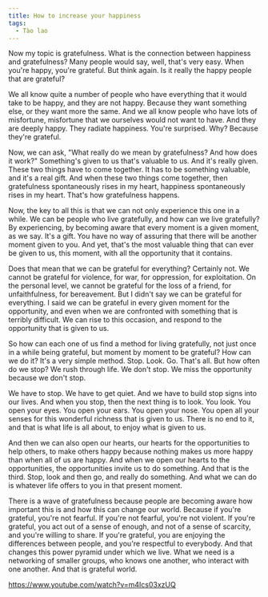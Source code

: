 ```yaml
---
title: How to increase your happiness
tags:
  - Tào lao
---
```


Now my topic is gratefulness. What is the connection between happiness and gratefulness? Many people would say, well, that's very easy. When you're happy, you're grateful. But think again. Is it really the happy people that are grateful?

We all know quite a number of people who have everything that it would take to be happy, and they are not happy. Because they want something else, or they want more the same. And we all know people who have lots of misfortune, misfortune that we ourselves would not want to have. And they are deeply happy. They radiate happiness. You're surprised. Why? Because they're grateful.

Now, we can ask, "What really do we mean by gratefulness? And how does it work?" Something's given to us that's valuable to us. And it's really given. These two things have to come together. It has to be something valuable, and it's a real gift. And when these two things come together, then gratefulness spontaneously rises in my heart, happiness spontaneously rises in my heart. That's how gratefulness happens.

Now, the key to all this is that we can not only experience this one in a while. We can be people who live gratefully, and how can we live gratefully? By experiencing, by becoming aware that every moment is a given moment, as we say. It's a gift. You have no way of assuring that there will be another moment given to you. And yet, that's the most valuable thing that can ever be given to us, this moment, with all the opportunity that it contains.

Does that mean that we can be grateful for everything? Certainly not. We cannot be grateful for violence, for war, for oppression, for exploitation. On the personal level, we cannot be grateful for the loss of a friend, for unfaithfulness, for bereavement. But I didn't say we can be grateful for everything. I said we can be grateful in every given moment for the opportunity, and even when we are confronted with something that is terribly difficult. We can rise to this occasion, and respond to the opportunity that is given to us.

So how can each one of us find a method for living gratefully, not just once in a while being grateful, but moment by moment to be grateful? How can we do it? It's a very simple method. Stop. Look. Go. That's all. But how often do we stop? We rush through life. We don't stop. We miss the opportunity because we don't stop.

We have to stop. We have to get quiet. And we have to build stop signs into our lives. And when you stop, then the next thing is to look. You look. You open your eyes. You open your ears. You open your nose. You open all your senses for this wonderful richness that is given to us. There is no end to it, and that is what life is all about, to enjoy what is given to us.

And then we can also open our hearts, our hearts for the opportunities to help others, to make others happy because nothing makes us more happy than when all of us are happy. And when we open our hearts to the opportunities, the opportunities invite us to do something. And that is the third. Stop, look and then go, and really do something. And what we can do is whatever life offers to you in that present moment.

There is a wave of gratefulness because people are becoming aware how important this is and how this can change our world. Because if you're grateful, you're not fearful. If you're not fearful, you're not violent. If you're grateful, you act out of a sense of enough, and not of a sense of scarcity, and you're willing to share. If you're grateful, you are enjoying the differences between people, and you're respectful to everybody. And that changes this power pyramid under which we live. What we need is a networking of smaller groups, who knows one another, who interact with one another. And that is grateful world.

https://www.youtube.com/watch?v=m4Ics03xzUQ

